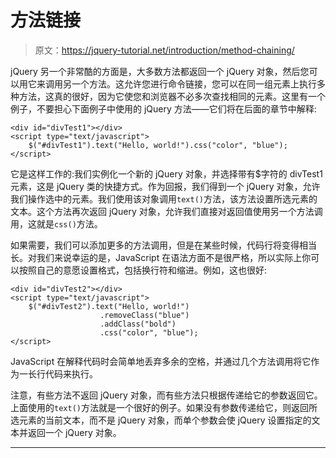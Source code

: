 # 方法链接

> 原文：<https://jquery-tutorial.net/introduction/method-chaining/>

jQuery 另一个非常酷的方面是，大多数方法都返回一个 jQuery 对象，然后您可以用它来调用另一个方法。这允许您进行命令链接，您可以在同一组元素上执行多种方法，这真的很好，因为它使您和浏览器不必多次查找相同的元素。这里有一个例子，不要担心下面例子中使用的 jQuery 方法——它们将在后面的章节中解释:

```
<div id="divTest1"></div>
<script type="text/javascript">
	$("#divTest1").text("Hello, world!").css("color", "blue");
</script>
```

它是这样工作的:我们实例化一个新的 jQuery 对象，并选择带有$字符的 divTest1 元素，这是 jQuery 类的快捷方式。作为回报，我们得到一个 jQuery 对象，允许我们操作选中的元素。我们使用该对象调用`text()`方法，该方法设置所选元素的文本。这个方法再次返回 jQuery 对象，允许我们直接对返回值使用另一个方法调用，这就是`css()`方法。

如果需要，我们可以添加更多的方法调用，但是在某些时候，代码行将变得相当长。对我们来说幸运的是，JavaScript 在语法方面不是很严格，所以实际上你可以按照自己的意愿设置格式，包括换行符和缩进。例如，这也很好:

```
<div id="divTest2"></div>
<script type="text/javascript">
	$("#divTest2").text("Hello, world!")
					.removeClass("blue")
					.addClass("bold")
					.css("color", "blue");					
</script>
```

JavaScript 在解释代码时会简单地丢弃多余的空格，并通过几个方法调用将它作为一长行代码来执行。

<input type="hidden" name="IL_IN_ARTICLE">

注意，有些方法不返回 jQuery 对象，而有些方法只根据传递给它的参数返回它。上面使用的`text()`方法就是一个很好的例子。如果没有参数传递给它，则返回所选元素的当前文本，而不是 jQuery 对象，而单个参数会使 jQuery 设置指定的文本并返回一个 jQuery 对象。

* * *